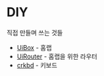 # DIY

직접 만들며 쓰는 것들

- [UiBox](UiBox/README.md) - 홈랩
- [UiRouter](UiRouter/README.md) - 홈랩을 위한 라우터
- [crkbd](crkbd/README.md) - 키보드
